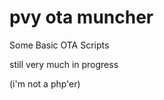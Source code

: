 pvy ota muncher
===============

Some Basic OTA Scripts

still very much in progress

(i'm not a php'er)
